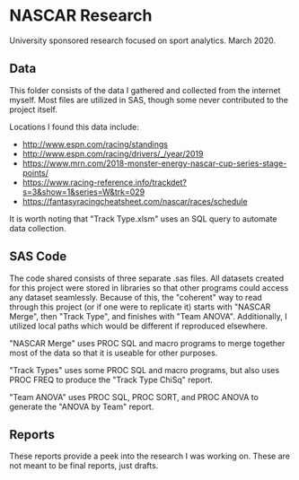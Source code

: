 # NASCAR Research
University sponsored research focused on sport analytics. March 2020.

## Data
This folder consists of the data I gathered and collected from the internet myself. Most files are utilized in SAS, though some never contributed to the project itself. 

Locations I found this data include:
- http://www.espn.com/racing/standings
- http://www.espn.com/racing/drivers/_/year/2019
- https://www.mrn.com/2018-monster-energy-nascar-cup-series-stage-points/
- https://www.racing-reference.info/trackdet?s=3&show=1&series=W&trk=029
- https://fantasyracingcheatsheet.com/nascar/races/schedule

It is worth noting that "Track Type.xlsm" uses an SQL query to automate data collection.

## SAS Code
The code shared consists of three separate .sas files. All datasets created for this project were stored in libraries so that other programs could access any dataset seamlessly. Because of this, the "coherent" way to read through this project (or if one were to replicate it) starts with "NASCAR Merge", then "Track Type", and finishes with "Team ANOVA". Additionally, I utilized local paths which would be different if reproduced elsewhere.

"NASCAR Merge" uses PROC SQL and macro programs to merge together most of the data so that it is useable for other purposes. 

"Track Types" uses some PROC SQL and macro programs, but also uses PROC FREQ to produce the "Track Type ChiSq" report.

"Team ANOVA" uses PROC SQL, PROC SORT, and PROC ANOVA to generate the "ANOVA by Team" report.

## Reports
These reports provide a peek into the research I was working on. These are not meant to be final reports, just drafts. 
